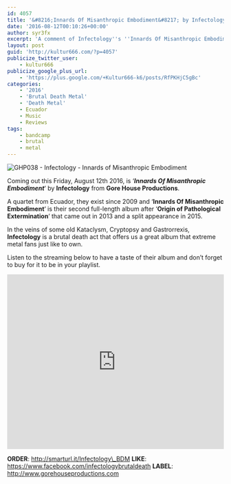 ```yaml
---
id: 4057
title: '&#8216;Innards Of Misanthropic Embodiment&#8217; by Infectology &#8211; A Comment'
date: '2016-08-12T00:10:26+00:00'
author: syr3fx
excerpt: 'A comment of Infectology''s ''Innards Of Misanthropic Embodiment'' album (2016).'
layout: post
guid: 'http://kultur666.com/?p=4057'
publicize_twitter_user:
    - kultur666
publicize_google_plus_url:
    - 'https://plus.google.com/+Kultur666-k6/posts/RfPKHjC5gBc'
categories:
    - '2016'
    - 'Brutal Death Metal'
    - 'Death Metal'
    - Ecuador
    - Music
    - Reviews
tags:
    - bandcamp
    - brutal
    - metal
---
```


![GHP038 - Infectology - Innards of Misanthropic Embodiment](http://localhost:8080/wp-content/uploads/2016/08/ghp038-infectology-innards-of-misanthropic-embodiment.jpg?w=680)

Coming out this Friday, August 12th 2016, is ‘***Innards Of Misanthropic Embodiment***‘ by **Infectology** from **Gore House Productions**.

A quartet from Ecuador, they exist since 2009 and ‘**Innards Of Misanthropic Embodiment**‘ is their second full-length album after ‘**Origin of Pathological Extermination**‘ that came out in 2013 and a split appearance in 2015.

In the veins of some old Kataclysm, Cryptopsy and Gastrorrexis, **Infectology** is a brutal death act that offers us a great album that extreme metal fans just like to own.

Listen to the streaming below to have a taste of their album and don’t forget to buy for it to be in your playlist.

<iframe style="border: 0; width: 100%; height: 406px;" src="https://bandcamp.com/EmbeddedPlayer/album=3764019109/size=large/bgcol=333333/linkcol=e99708/tracklist=false/transparent=true/" seamless></iframe>

**ORDER**: http://smarturl.it/Infectology\_BDM
**LIKE**: https://www.facebook.com/infectologybrutaldeath
**LABEL**: http://www.gorehouseproductions.com